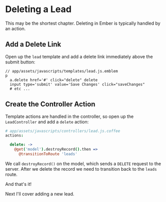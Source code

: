 # Deleting a Lead

This may be the shortest chapter. Deleting in Ember is typically handled by an action.

## Add a Delete Link

Open up the `lead` template and add a delete link immediately above the submit button:

```
// app/assets/javascripts/templates/lead.js.emblem
p
  a.delete href='#' click="delete" delete
  input type='submit' value='Save Changes' click="saveChanges"
  # etc ...
```

## Create the Controller Action

Template actions are handled in the controller, so open up the `LeadController` and add a `delete` action:

```coffee
# app/assets/javascripts/controllers/lead.js.coffee
actions:

  delete: ->
    @get('model').destroyRecord().then =>
      @transitionToRoute 'leads'
```

We call `destroyRecord()` on the model, which sends a `DELETE` request to the server. After we delete the record we need to transition back to the `leads` route.

And that's it!

Next I'll cover adding a new lead.
